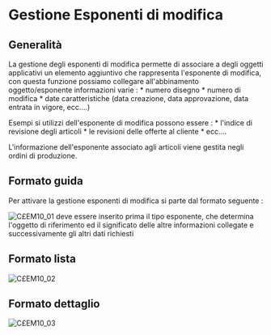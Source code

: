 # Gestione Esponenti di modifica

## Generalità
La gestione degli esponenti di modifica permette di associare a degli oggetti applicativi un elemento aggiuntivo che rappresenta l'esponente di modifica, con questa funzione possiamo collegare all'abbinamento oggetto/esponente informazioni varie : 
 \* numero disegno
 \* numero di modifica
 \* date caratteristiche (data creazione, data approvazione, data entrata in vigore, ecc....)

Esempi si utilizzi dell'esponente di modifica possono essere : 
 \* l'indice di revisione degli articoli
 \* le revisioni delle offerte al cliente
 \* ecc....

L'informazione dell'esponente associato agli articoli viene gestita negli ordini di produzione.

## Formato guida
Per attivare la gestione esponenti di modifica si parte dal formato seguente : 

![C£EM10_01](https://doc.smeup.com/immagini/MBDOC_OGG-P_C£EM10/CXEM10_01.png)
deve essere inserito prima il tipo esponente, che determina l'oggetto di riferimento ed il significato delle altre informazioni collegate e successivamente gli altri dati richiesti

## Formato lista
![C£EM10_02](https://doc.smeup.com/immagini/MBDOC_OGG-P_C£EM10/CXEM10_02.png)
## Formato dettaglio
![C£EM10_03](https://doc.smeup.com/immagini/MBDOC_OGG-P_C£EM10/CXEM10_03.png)